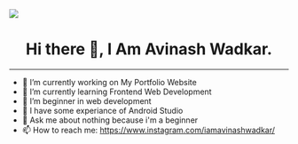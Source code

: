 <img src= "https://1.bp.blogspot.com/-jHN95zK10p4/YA97lQPBwxI/AAAAAAAACLY/oG8q7_w9P98EXPk_uNaNVLRvgo5oUE_rACLcBGAsYHQ/s16000/Red%2BOrange%2BBrushstroke%2BModern%2BArtisan%2BWellness%2Band%2BSports%2BX-Frame%2BBanner.png">


<h1 align="center"> Hi there 👋, I Am Avinash Wadkar.</h1>
<hr>

- 🔭 I’m currently working on My Portfolio Website
- 🌱 I’m currently learning Frontend Web Development
- 👯 I’m beginner in web development
- 🤔 I have some experiance of Android Studio
- 💬 Ask me about nothing because i'm a beginner
- 📫 How to reach me: https://www.instagram.com/iamavinashwadkar/

